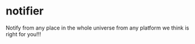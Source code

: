 # notifier
Notify from any place in the whole universe from any platform we think is right for you!!!
